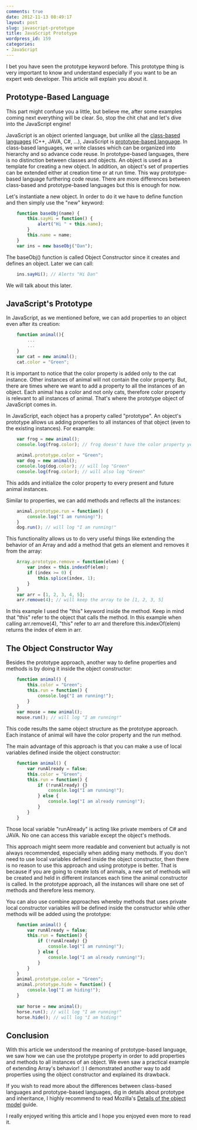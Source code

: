 ```yaml
---
comments: true
date: 2012-11-13 08:49:17
layout: post
slug: javascript-prototype
title: JavaScript Prototype
wordpress_id: 159
categories:
- JavaScript
---
```


I bet you have seen the prototype keyword before. This prototype thing is very important to know and understand especially if you want to be an expert web developer. This article will explain you about it.
<!-- more -->

Prototype-Based Language
------------------------
This part might confuse you a little, but believe me, after some examples coming next everything will be clear. So, stop the chit chat and let's dive into the JavaScript engine!

JavaScript is an object oriented language, but unlike all the <a href="http://en.wikipedia.org/wiki/Class-based_programming" target="_blank">class-based languages</a> (C++, JAVA, C#, ...), JavaScript is <a href="http://en.wikipedia.org/wiki/Prototype-based_programming" target="_blank">prototype-based language</a>. In class-based languages, we write classes which can be organized into hierarchy and so advance code reuse. In prototype-based languages, there is no distinction between classes and objects. An object is used as a template for creating a new object. In addition, an object's set of properties can be extended either at creation time or at run time. This way prototype-based language furthering code reuse. There are more differences between class-based and prototype-based languages but this is enough for now.

Let's instantiate a new object. In order to do it we have to define function and then simply use the "new" keyword:
```javascript Instantiate a new object
    function baseObj(name) {
        this.sayHi = function() {
            alert("Hi " + this.name);
        }
        this.name = name;
    }
    var ins = new baseObj("Dan");
```
The baseObj() function is called Object Constructor since it creates and defines an object. Later we can call:
```javascript Hi Dan
    ins.sayHi(); // Alerts "Hi Dan"
```
We will talk about this later.

JavaScript's Prototype
----------------------
In JavaScript, as we mentioned before, we can add properties to an object even after its creation:
``` javascript Add properties to an object
    function animal(){
        ...
        ...
    }
    var cat = new animal();
    cat.color = "Green";
```
It is important to notice that the color property is added only to the cat instance. Other instances of animal will not contain the color property. But, there are times where we want to add a property to all the instances of an object. Each animal has a color and not only cats, therefore color property is relevant to all instances of animal. That's where the prototype object of JavaScript comes in.   

In JavaScript, each object has a property called "prototype". An object's prototype allows us adding properties to all instances of that object (even to the existing instances). For example:
```javascript Add the color property to all animal instances 
    var frog = new animal();
    console.log(frog.color); // frog doesn't have the color property yet
    
    animal.prototype.color = "Green";
    var dog = new animal();
    console.log(dog.color); // will log "Green"
    console.log(frog.color); // will also log "Green"
```
This adds and initialize the color property to every present and future animal instances.   

Similar to properties, we can add methods and reflects all the instances:
```javascript Add the color method to all instances
    animal.prototype.run = function() {
    	console.log("I am running!");
    }
    dog.run(); // will log "I am running!"
```
This functionality allows us to do very useful things like extending the behavior of an Array and add a method that gets an element and removes it from the array:
``` javascript Extend Array's functionality
    Array.prototype.remove = function(elem) {
    	var index = this.indexOf(elem);
    	if (index >= 0) {
    		this.splice(index, 1);
    	}
    }
    var arr = [1, 2, 3, 4, 5];
    arr.remove(4); // will keep the array to be [1, 2, 3, 5]
```
In this example I used the "this" keyword inside the method. Keep in mind that "this" refer to the object that calls the method. In this example when calling arr.remove(4), "this" refer to arr and therefore this.indexOf(elem) returns the index of elem in arr.

The Object Constructor Way
--------------------------
Besides the prototype approach, another way to define properties and methods is by doing it inside the object constructor:
```javascript Define properties and methods inside the object constructor
    function animal() {
    	this.color = "Green";
    	this.run = function() {
    		console.log("I am running!");
    	}
    }
    var mouse = new animal();
    mouse.run(); // will log "I am running!"
```
This code results the same object structure as the prototype approach. Each instance of animal will have the color property and the run method.   

The main advantage of this approach is that you can make a use of local variables defined inside the object constructor:
```javascript Use local variables inside an object constructor
    function animal() {
    	var runAlready = false;
    	this.color = "Green";
    	this.run = function() {
    		if (!runAlready) {}
    			console.log("I am running!");
    		} else {
    			console.log("I am already running!");
    		}
    	}
    }
```
    
Those local variable "runAlready" is acting like private members of C# and JAVA. No one can access this variable except the object's methods.

This approach might seem more readable and convenient but actually is not always recommended, especially when adding many methods. If you don't need to use local variables defined inside the object constructor, then there is no reason to use this approach and using prototype is better. That is because if you are going to create lots of animals, a new set of methods will be created and held in different instances each time the animal constructor is called. In the prototype approach, all the instances will share one set of methods and therefore less memory.   

You can also use combine approaches whereby methods that uses private local constructor variables will be defined inside the constructor while other methods will be added using the prototype:
```javascript Combined approach for extend an object's functionality
    function animal() {
    	var runAlready = false;
    	this.run = function() {
    		if (!runAlready) {}
    			console.log("I am running!");
    		} else {
    			console.log("I am already running!");
    		}
    	}
    }
    animal.prototype.color = "Green";
    animal.prototype.hide = function() {
    	console.log("I am hiding!");
    }
    
    var horse = new animal();
    horse.run(); // will log "I am running!"
    horse.hide(); // will log "I am hiding!"
```

Conclusion
----------
With this article we understood the meaning of prototype-based language, we saw how we can use the prototype property in order to add properties and methods to all instances of an object. We even saw a practical example of extending Array's behavior! :) I demonstrated another way to add properties using the object constructor and explained its drawback.   

If you wish to read more about the differences between class-based languages and prototype-based languages, dig in details about prototype and inheritance, I highly recommend to read Mozilla's <a href="https://developer.mozilla.org/en-US/docs/Core_JavaScript_1.5_Guide/Details_of_the_Object_Model" target="_blank">Details of the object model</a> guide.

I really enjoyed writing this article and I hope you enjoyed even more to read it.
